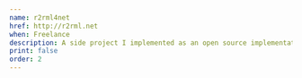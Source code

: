 ```yaml
---
name: r2rml4net
href: http://r2rml.net
when: Freelance
description: A side project I implemented as an open source implementation of the W3C R2RML recommendation
print: false
order: 2
---
```

